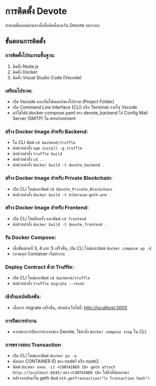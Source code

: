 # การติดตั้ง Devote

ทําตามขั้นตอนด้านล่างนี้เพื่อติดตั้งและรัน Devote บนระบบ:

## ขั้นตอนการติดตั้ง

### การติดตั้งโปรแกรมพื้นฐาน:

1. ติดตั้ง Node.js
2. ติดตั้ง Docker
3. ติดตั้ง Visual Studio Code (Vscode)

### เตรียมโปรเจค:

- เปิด Vscode และเปิดโฟลเดอร์ของโปรเจค (Project Folder)
- เปิด Command Line Interface (CLI) หรือ Terminal ภายใน Vscode
- แก้ไขไฟล์ docker-compose.yaml ตรง devote_backend ใส่ Config Mail Server (SMTP) ใน environment

### สร้าง Docker Image สำหรับ Backend:
- ใน CLI พิมพ์ `cd backend/truffle`
- ต่อด้วยคำสั่ง `npm install -g truffle`
- ต่อด้วยคำสั่ง `truffle build`
- ต่อด้วยคำสั่ง `cd ..`
- ต่อด้วยคำสั่ง `docker build -t devote_backend .`

### สร้าง Docker Image สำหรับ Private Blockchain:

- เปิด CLI ใหม่และพิมพ์ `cd Devote_Private_Blockchain`
- ต่อด้วยคำสั่ง `docker build -t ethereum-geth-arm .`

### สร้าง Docker Image สำหรับ Frontend:

- เปิด CLI ใหม่อีกครั้ง และพิมพ์ `cd frontend`
- ต่อด้วยคำสั่ง `docker build -t devote_frontend .`

### รัน Docker Compose:

- เมื่อขั้นตอนที่ 3, 4 และ 5 เสร็จสิ้น, เปิด CLI ใหม่และพิมพ์ `docker compose up -d`
- รอจนทุก Container เริ่มทำงาน

### Deploy Contract ด้วย Truffle:

- เปิด CLI ใหม่และพิมพ์ `cd backend/truffle`
- ต่อด้วยคำสั่ง `truffle migrate --reset`

### เข้าถึงแอปพลิเคชัน:

- เมื่อการ migrate เสร็จสิ้น, เข้าหน้าเว็บได้ที่: [http://localhost:3000](http://localhost:3000)

### การปิดการทำงาน

- หากต้องการปิดการทำงานของ Devote, ใช้คำสั่ง `docker compose stop` ใน CLI.

### การตรวจสอบ Transaction

- เปิด CLI ใหม่และพิมพ์ `docker ps -a`
- คัดลอก CONTAINER ID ของ node1 หรือ node2
- พิมพ์ `docker exec -it <CONTAINER ID> geth attach http://localhost:8545/` ตรง `<CONTAINER ID>` ใส่สิ่งที่คัดลอกมา
- หลังจากเข้ามาใน geth พิมพ์ `eth.getTransaction("ใส่ Transaction hash")`


